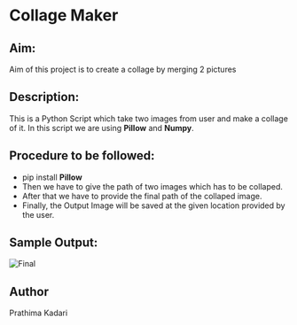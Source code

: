 # Collage Maker

## Aim:

Aim of this project is to create a collage by merging 2 pictures

## Description: 

This is a Python Script which take two images from user and make a collage of it. In this script we are using **Pillow** and **Numpy**.

## Procedure to be followed:

- pip install **Pillow**
- Then we have to give the path of two images which has to be collaped.
- After that we have to provide the final path of the collaped image.
- Finally, the Output Image will be saved at the given location provided by the user.

## Sample Output: 

![Final](https://github.com/prathimacode-hub/WIE-WoC/blob/imageprocessing/ImageProcessing/Your%20Image%20Processing%20Projects/Collage%20Maker/Images/Python.jpg)

## Author

Prathima Kadari
